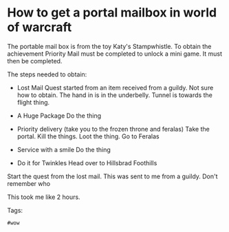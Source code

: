 # How to get a portal mailbox in world of warcraft

The portable mail box is from the toy Katy's Stampwhistle. To obtain the
achievement Priority Mail must be completed to unlock a mini game. It must then
be completed.

The steps needed to obtain:

- Lost Mail
  Quest started from an item received from a guildy. Not sure how to obtain.
  The hand in is in the underbelly. Tunnel is towards the flight thing.

- A Huge Package
  Do the thing

- Priority delivery (take you to the frozen throne and feralas)
  Take the portal. Kill the things. Loot the thing. Go to Feralas

- Service with a smile
  Do the thing

- Do it for Twinkles
  Head over to Hillsbrad Foothills

Start the quest from the lost mail. This was sent to me from a guildy. Don't remember who

This took me like 2 hours.

[^60.1]:
    <https://www.wowhead.com/guide/postmasters-questline-rewards-tips-tricks-walkthrough-5797>

Tags:

    #wow
